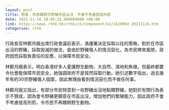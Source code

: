 ```yaml
---
layout: post
title: 特首：市民餵飼令野豬市區出沒　不會不考慮提高刑罰
date: 2021-11-16 10:09:25.000000000 +08:00
link: https://news.rthk.hk/rthk/ch/component/k2/1620003-20211116.htm
categories: rthk
---
```


行政長官林鄭月娥出席行政會議前表示，漁護署決定採取以往的策略，對於在市區出沒的野豬，採取毀滅的做法，是由於野豬傷人的情況惡化，為市民帶來風險，政府因而採取負責任的反應，以保障市民安全。

林鄭月娥表示，明白香港好多人愛護野生動物、大自然、濕地和魚塘，但最終都要令社會能保障市民安全，她強調政府不是貿然採取行動。她引述數字指出，過去幾年有約30宗野豬傷人個案，因此無理由看到情況惡化而不做任何事。

林鄭月娥又指出，有部分市民特意到一些野豬出沒地點餵野豬，她對於有關行為表示不贊成，因為會令野豬更願意在市區出沒，增加牠們的繁殖能力，因此政府不會不考慮提高刑罰，令市民不再餵飼野生動物。
